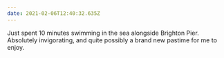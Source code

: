 ```yaml
---
date: 2021-02-06T12:40:32.635Z
---
```


Just spent 10 minutes swimming in the sea alongside Brighton Pier. Absolutely invigorating, and quite possibly a brand new pastime for me to enjoy.

